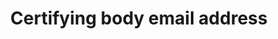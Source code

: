 ---
title: 'Certifying body email address'
field: 'is.certifyingBody.email'
slug: 'certification-certifying-body-email-address'
description: 'Email address of an organization'
required: False
module: 'Certifying Body'
cluster: 'Certification'
policy: 'Free value. Single value only.'
layout: 'home'
---